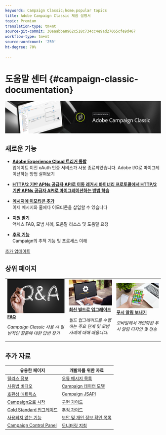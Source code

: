 ```yaml
---
keywords: Campaign Classic;home;popular topics
title: Adobe Campaign Classic 제품 설명서
topic: Premium
translation-type: tm+mt
source-git-commit: 30eaabba8962c518c734cc4e9ad27065cfe9d467
workflow-type: tm+mt
source-wordcount: '250'
ht-degree: 70%

---
```



# 도움말 센터 {#campaign-classic-documentation}

![](platform/using/assets/do-not-localize/banner_acc_doc.jpg)

## 새로운 기능

* **[Adobe Experience Cloud 트리거 통합](integrations/using/configuring-adobe-io.md)**<br/> 업데이트 이전 oAuth 인증 서비스가 사용 종료되었습니다. Adobe I/O로 마이그레이션하는 방법 살펴보기

* **[HTTP/2 기반 APNs 공급자 API로 이동 레거시 바이너리 프로토콜에서 HTTP/2 기반 APNs 공급자 API로 마이그레이션하는 방법 학습](https://helpx.adobe.com/kr/campaign/kb/migrate-to-apns-http2.html)**<br/>

* **[메시지에 이모티콘 추가](delivery/using/defining-the-email-content.md#inserting-emoticons)**<br/> 이제 메시지와 줄에다 이모티콘을 삽입할 수 있습니다

* **[지원 받기](https://helpx.adobe.com/kr/campaign/kb/ac-support.html)**<br/>&#x200B;액세스 FAQ, 모범 사례, 도움말 리소스 및 도움말 요청

* **[추적 기능](https://helpx.adobe.com/kr/campaign/kb/acc-tracking.html)**<br/>
Campaign의 추적 기능 및 프로세스 이해

[추가 업데이트](/help/rn/using/documentation-updates.md)

## 상위 페이지

<table>
<tr>
  <td>
    <a href="platform/using/common-questions.md">
      <img alt="FAQ" src="platform/using/assets/FAQ.png"/>
    </a>
    <div>
      <a href="platform/using/common-questions.md">
    <strong>FAQ</strong>
    </a>
    </div>
    <p>
    <em>Campaign Classic 사용 시 일반적인 질문에 대한 답변 찾기</em>
    <p>
  </td>
   <td>
    <a href="production/using/build-upgrade.md">
      <img alt="빌드 업그레이드" src="platform/using/assets/upgrade.png" />
    </a>
    <div>
      <a href="production/using/build-upgrade.md">
    <strong>최신 빌드로 업그레이드</strong>
    </a>
    </div>
    <p>
    <em>빌드 업그레이드를 수행하는 주요 단계 및 모범 사례에 대해 배웁니다.</em>
    <p>
  </td>
  <td>
    <a href="delivery/using/creating-notifications.md">
       <img alt="푸시 알림" src="platform/using/assets/push.png" />
    </a>
    <div>
       <a href="delivery/using/creating-notifications.md">
    <strong>푸시 알림 보내기</strong>
    </a>
    </div>
    <p>
    <em>모바일에서 개인화된 푸시 알림 디자인 및 전송</em>
    <p>
  </td>
</tr>
</table>

## 추가 자료

| 유용한 페이지 | 개발자를 위한 자료 |
|---|---|
| [릴리스 정보](/help/rn/using/latest-release.md) | [오류 메시지 목록](https://docs.adobe.com/content/help/en/campaign-classic/technicalresources/error_messages/error_codes.html) |
| [사용법 비디오](https://experienceleague.adobe.com/docs/campaign-classic-learn/tutorials/overview.html) | [Campaign 데이터 모델](configuration/using/about-data-model.md) |
| [호환성 매트릭스](rn/using/compatibility-matrix.md) | [Campaign JSAPI](https://docs.adobe.com/content/help/en/campaign-classic/technicalresources/api/p-1.html) |
| [Campaign으로 시작](platform/using/about-adobe-campaign-classic.md) | [구현 가이드](https://helpx.adobe.com/kr/campaign/kb/acc-implementation.html) |
| [Gold Standard 업그레이드](https://helpx.adobe.com/kr/campaign/kb/gold-standard.html) | [추적 가이드](https://helpx.adobe.com/kr/campaign/kb/acc-tracking.html) |
| [사용되지 않는 기능](rn/using/deprecated-features.md) | [보안 및 개인 정보 확인 목록](https://helpx.adobe.com/kr/campaign/kb/acc-security.html) |
| [Campaign Control Panel](https://experienceleague.adobe.com/docs/control-panel/using/control-panel-home.html) | [모니터링 지침](production/using/monitoring-guidelines.md) |

